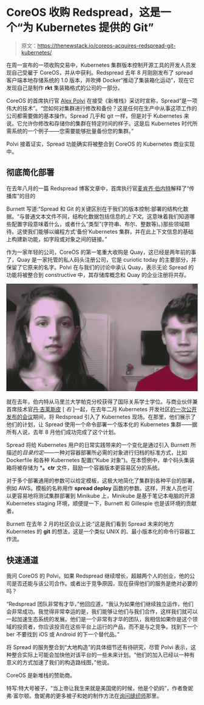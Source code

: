 # CoreOS 收购 Redspread，这是一个“为 Kubernetes 提供的 Git”

> 原文：<https://thenewstack.io/coreos-acquires-redspread-git-kubernetes/>

在周一宣布的一项收购交易中，Kubernetes 集群版本控制开源工具的开发人员发现自己受雇于 CoreOS，并从中获利。Redspread 去年 8 月刚刚发布了 spread 客户端本地存储系统的 1.0 版本，并吹捧 Docker“推动了集装箱化运动”，现在它发现自己是制作 **rkt** 集装箱格式的公司的一部分。

CoreOS 的首席执行官 [Alex Polvi](https://twitter.com/polvi) 在接受《新堆栈》采访时宣称，Spread“是一项伟大的技术”。“您如何对集群进行修改和备份？这是任何在生产中从事这项工作的公司都需要做的基本操作。Spread 几乎和 git 一样，但是对于 Kubernetes 来说。它允许你修改和存储你的集群在特定时间的样子。这是后 Kubernetes 时代所需系统的一个例子——您需要能够批量备份您的集群。”

Polvi 接着证实，Spread 功能确实将被整合到 CoreOS 的 Kubernetes 商业实现中。

## 彻底简化部署

在去年八月的一篇 Redspread 博客文章中，首席执行官[麦肯齐·伯内特](https://twitter.com/ciaomack)解释了“传播库”的目的

Burnett 写道:“Spread 和 Git 的关键区别在于我们的版本控制:部署的结构化数据。“与普通文本文件不同，结构化数据包括信息的*上下文*。这意味着我们知道哪些配置字段意味着什么，或者什么“类型”(字符串、布尔、整数等)。)那些领域期待。这使我们能够以编程方式‘备份’Kubernetes 集群，并在此上下文信息的基础上构建新功能，如字段或对象之间的链接。”

作为一家年轻的公司，CoreOS 的第一笔重大收购是 Quay，这已经是两年前的事了，Quay 是一家托管的私人码头注册公司，它是 curiotic today 的主要部分，并保留了它原来的名字。Polvi 在与我们的讨论中承认 Quay，表示无论 Spread 的功能将被整合到 constructive 中，其存储库概念和 Quay 的企业注册将共存。

![161014-mackenzee-burnett-dan-gillespie-redspread](img/e14259804a207bdb4f5536ba24405b0b.png)

就在去年，伯内特从马里兰大学帕克分校获得了国际关系学士学位。与商业伙伴兼首席技术官[丹·吉莱斯皮](https://www.linkedin.com/in/ethernetdan) [ *右* ]一起，在去年二月 Kubernetes 开发社区[的一次公开发布的会议](https://www.youtube.com/watch?v=j7EQfVJdf3A)期间，将 Redspread 引入了 Kubernetes 现场。在那里，他们展示了他们的计划，让 Spread 使用一个命令部署一个版本化的 Kubernetes 集群——据所有人说，去年 8 月他们成功完成了这个计划。

Spread 将给 Kubernetes 用户的日常实践带来的一个变化是通过引入 Burnett 所描述的*目录约定*——一种对容器部署所必需的对象进行归档的标准方式，比如 Dockerfile 和各种 Kubernetes 配置(“Kube 对象”)。在本惯例中，单个码头集装箱将被存储为 ***。ctr** 文件，鼓励一个容器版本更容易区分的系统。

对于多个部署通用的参数可以给定模板，这极大地简化了集群到各种平台的部署，例如 AWS。模板的名称用作 **spread deploy** 函数的参数。这样，开发人员也可以更容易地将测试集群部署到 Minikube 上，Minikube 是基于笔记本电脑的开源 Kubernetes staging 环境，顺便提一下，Burnett 和 Gillespie 也是该环境的贡献者。

Burnett 在去年 2 月的社区会议上说:“这是我们看到 Spread 未来的地方 Kubernetes 的 **git** 的想法，这是一个类似 UNIX 的、最小版本化的命令行容器工作流。

## 快速通道

我问 CoreOS 的 Polvi，如果 Redspread 继续增长，超越两个人的创业，他的公司是否还能与该公司合作。或者出于竞争原因，现在获得他们的服务是绝对必要的吗？

“Redspread 团队非常有才华，”他回应道，“我认为如果他们继续独立运作，他们会非常成功。我觉得非常幸运的是，我们能够让他们与我们合作，这样我们就可以一起加速生态系统的发展。他们是一个非常有才华的团队，我相信如果你是这个领域的投资者，你应该投资在这些平台上运行的产品，而不是与之竞争。找到下一个 ber 不要找到 iOS 或 Android 的下一个替代品。”

将 Spread 的服务整合到“大地构造”的具体细节还有待研究，尽管 Polvi 表示，这种整合实际上可能会加快他对该平台的一些未来计划。“他们的加入已经以一种有意义的方式加速了我们的构造路线图，”他说。

CoreOS 是新堆栈的赞助商。

特写:特大号被子，“当上帝让我生来就是美国佬的时候，他是个奶妈”，作者詹妮弗·富尔顿。詹妮弗的更多被子和她的制作方法在[询问缝纫师](http://www.inquiringquilter.com/)那里。

<svg xmlns:xlink="http://www.w3.org/1999/xlink" viewBox="0 0 68 31" version="1.1"><title>Group</title> <desc>Created with Sketch.</desc></svg>